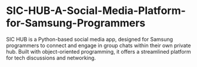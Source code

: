 # SIC-HUB-A-Social-Media-Platform-for-Samsung-Programmers
SIC HUB is a Python-based social media app, designed for Samsung programmers to connect and engage in group chats within their own private hub. Built with object-oriented programming, it offers a streamlined platform for tech discussions and networking.
